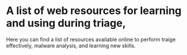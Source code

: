 # A list of web resources for learning and using during triage, 

Here you can find a list of resources available online to perform traige effectively, malware analysis, and learning new skills. 
